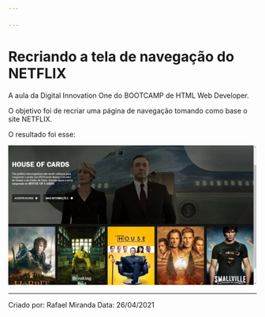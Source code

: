```yaml
---

---
```


<h1>
    Recriando a tela de navegação do NETFLIX
</h1>

<p>
    A aula da Digital Innovation One do BOOTCAMP de HTML Web Developer.
</p>

<p>
    O objetivo foi de recriar uma página de navegação tomando como base o site NETFLIX.
</p>

<p>
    O resultado foi esse:
</p>
<img src="/img/Tela Clone Netflix.png">

<hr>
<footer>
    Criado por: Rafael Miranda
    Data: 26/04/2021
</footer>